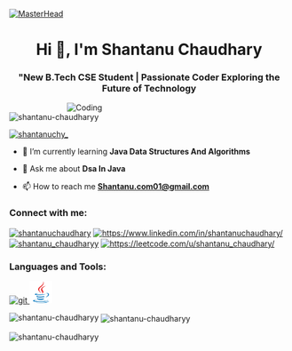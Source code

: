 [![MasterHead](https://1.bp.blogspot.com/-7A4WynwLsMw/XbBpCXG8fHI/AAAAAAAAMt4/uOa1bpLskYgrwGbllhSu2SDj_Mig8SXJQCLcBGAsYHQ/s1600/2000_600px.gif)](https://rishavchanda.io)


<h1 align="center">Hi 👋, I'm Shantanu Chaudhary</h1>
<h3 align="center">"New B.Tech CSE Student | Passionate Coder Exploring the Future of Technology</h3>

<img align="right" alt="Coding" width="400" src="https://cdn.dribbble.com/users/1162077/screenshots/3848914/programmer.gif">


<p align="left"> <img src="https://komarev.com/ghpvc/?username=shantanu-chaudharyy&label=Profile%20views&color=0e75b6&style=flat" alt="shantanu-chaudharyy" /> </p>

<p align="left"> <a href="https://twitter.com/shantanuchy_" target="blank"><img src="https://img.shields.io/twitter/follow/shantanuchy_?logo=twitter&style=for-the-badge" alt="shantanuchy_" /></a> </p>

- 🌱 I’m currently learning **Java Data Structures And Algorithms**

- 💬 Ask me about **Dsa In Java**

- 📫 How to reach me **Shantanu.com01@gmail.com**

<h3 align="left">Connect with me:</h3>
<p align="left">
<a href="https://www.linkedin.com/in/shantanuchaudhary/" target="blank"><img align="center" src="https://raw.githubusercontent.com/rahuldkjain/github-profile-readme-generator/master/src/images/icons/Social/twitter.svg" alt="shantanuchaudhary" height="30" width="40" /></a>
<a href="https://linkedin.com/in/https://www.linkedin.com/in/shantanuchaudhary/" target="blank"><img align="center" src="https://raw.githubusercontent.com/rahuldkjain/github-profile-readme-generator/master/src/images/icons/Social/linked-in-alt.svg" alt="https://www.linkedin.com/in/shantanuchaudhary/" height="30" width="40" /></a>
<a href="https://instagram.com/shantanu_chaudharyy" target="blank"><img align="center" src="https://raw.githubusercontent.com/rahuldkjain/github-profile-readme-generator/master/src/images/icons/Social/instagram.svg" alt="shantanu_chaudharyy" height="30" width="40" /></a>
<a href="https://www.leetcode.com/https://leetcode.com/u/shantanu_chaudhary/" target="blank"><img align="center" src="https://raw.githubusercontent.com/rahuldkjain/github-profile-readme-generator/master/src/images/icons/Social/leet-code.svg" alt="https://leetcode.com/u/shantanu_chaudhary/" height="30" width="40" /></a>
</p>

<h3 align="left">Languages and Tools:</h3>
<p align="left"> <a href="https://git-scm.com/" target="_blank" rel="noreferrer"> <img src="https://www.vectorlogo.zone/logos/git-scm/git-scm-icon.svg" alt="git" width="40" height="40"/> </a> <a href="https://www.java.com" target="_blank" rel="noreferrer"> <img src="https://raw.githubusercontent.com/devicons/devicon/master/icons/java/java-original.svg" alt="java" width="40" height="40"/> </a> </p>

<p><img align="left" src="https://github-readme-stats.vercel.app/api/top-langs?username=shantanu-chaudharyy&show_icons=true&locale=en&layout=compact" alt="shantanu-chaudharyy" /></p>

<p>&nbsp;<img align="center" src="https://github-readme-stats.vercel.app/api?username=shantanu-chaudharyy&show_icons=true&locale=en" alt="shantanu-chaudharyy" /></p>

<p><img align="center" src="https://github-readme-streak-stats.herokuapp.com/?user=shantanu-chaudharyy&" alt="shantanu-chaudharyy" /></p>
